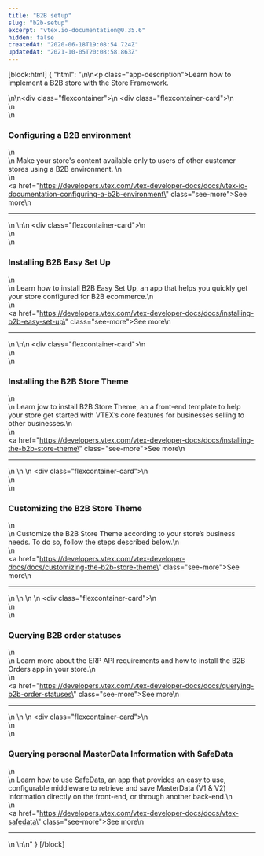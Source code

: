 ```yaml
---
title: "B2B setup"
slug: "b2b-setup"
excerpt: "vtex.io-documentation@0.35.6"
hidden: false
createdAt: "2020-06-18T19:08:54.724Z"
updatedAt: "2021-10-05T20:08:58.863Z"
---
```

[block:html]
{
  "html": "<style>\n    .flexcontainer {\n        display: flex;\n        flex-wrap: wrap;\n        padding-top: 1rem;\n        padding-bottom: 2rem;\n        justify-content: space-between;\n    }\n\n    .flexcontainer-card {\n        display: flex;\n        flex-direction: column;\n        justify-content: space-between;\n        align-items: flex-start;\n        width: 22rem;\n        margin: 0.5rem;\n        line-height: 1.8;\n    }\n    .see-more {\n        color: rgb(247, 25, 99);\n        text-decoration: none !important;\n    }\n\n    .see-more::after {\n        content: url(\"data:image/svg+xml;utf8,<svg xmlns='http://www.w3.org/2000/svg' width='30' height='14' viewBox='0 -8 59 14' fill='none'><path d='M0 7H57' stroke='rgb(247, 25, 99)'></path><path d='M49 1L57.5 7L49 13' stroke='rgb(247, 25, 99)'></path></svg>\");\n        display: inline-block;\n        margin-left: 6px;\n        text-decoration: none !important;\n    }\n\n    .see-more:hover:after {\n        content: url(\"data:image/svg+xml;utf8,<svg xmlns='http://www.w3.org/2000/svg' width='30' height='14' viewBox='0 -8 59 14' fill='none'><path d='M0 7H57' stroke='rgb(181, 16, 71)'></path><path d='M49 1L57.5 7L49 13' stroke='rgb(181, 16, 71)'></path></svg>\");\n        margin-left: 8px;\n    }\n\n    .see-more:hover {\n        color: rgb(181, 16, 71);\n    }\n    .app-description{\n        font-size: 16px;\n    }\n</style>\n\n<p class=\"app-description\">Learn how to implement a B2B store with the Store Framework.</p>\n\n<div class=\"flexcontainer\">\n    <div class=\"flexcontainer-card\">\n        <article >\n            <div>\n                <h3>Configuring a B2B environment</h3>\n                <div>\n                  Make your store's content available only to users of other customer stores using a B2B environment. \n              </div>\n            </div><a href=\"https://developers.vtex.com/vtex-developer-docs/docs/vtex-io-documentation-configuring-a-b2b-environment\" class=\"see-more\">See more</a>\n            <hr></article>\n    </div>\n\n    <div class=\"flexcontainer-card\">\n        <article >\n            <div>\n                <h3>Installing B2B Easy Set Up</h3>\n                <div>\n                    Learn how to install B2B Easy Set Up, an app that helps you quickly get your store configured for B2B ecommerce.\n              </div>\n            </div><a href=\"https://developers.vtex.com/vtex-developer-docs/docs/installing-b2b-easy-set-up\" class=\"see-more\">See more</a>\n            <hr></article>\n    </div>\n\n    <div class=\"flexcontainer-card\">\n        <article >\n            <div>\n                <h3>Installing the B2B Store Theme</h3>\n                <div>\n                  Learn jow to install B2B Store Theme, an a front-end template to help your store get started with VTEX’s core features for businesses selling to other businesses.\n              </div>\n            </div><a href=\"https://developers.vtex.com/vtex-developer-docs/docs/installing-the-b2b-store-theme\" class=\"see-more\">See more</a>\n            <hr></article>\n    </div>\n  \n  <div class=\"flexcontainer-card\">\n        <article >\n            <div>\n                <h3>Customizing the B2B Store Theme</h3>\n                <div>\n                    Customize the B2B Store Theme according to your store’s business needs. To do so, follow the steps described below.\n              </div>\n            </div><a href=\"https://developers.vtex.com/vtex-developer-docs/docs/customizing-the-b2b-store-theme\" class=\"see-more\">See more</a>\n            <hr></article>\n    </div>\n  \n  \n  <div class=\"flexcontainer-card\">\n        <article >\n            <div>\n                <h3>Querying B2B order statuses</h3>\n                <div>\n                    Learn more about the ERP API requirements and how to install the B2B Orders app in your store.\n              </div>\n            </div><a href=\"https://developers.vtex.com/vtex-developer-docs/docs/querying-b2b-order-statuses\" class=\"see-more\">See more</a>\n            <hr></article>\n    </div>\n  \n  <div class=\"flexcontainer-card\">\n        <article >\n            <div>\n                <h3>Querying personal MasterData Information with SafeData</h3>\n                <div>\n                    Learn how to use SafeData, an app that provides an easy to use, configurable middleware to retrieve and save MasterData (V1 & V2) information directly on the front-end, or through another back-end.\n              </div>\n            </div><a href=\"https://developers.vtex.com/vtex-developer-docs/docs/vtex-safedata\" class=\"see-more\">See more</a>\n            <hr></article>\n    </div>\n</div>\n"
}
[/block]